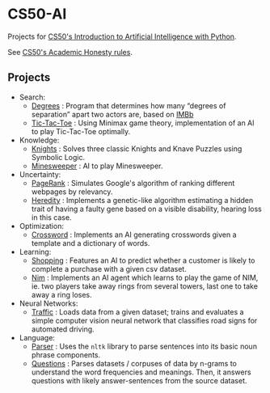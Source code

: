# CS50-AI

Projects for [CS50's Introduction to Artificial Intelligence with Python](http://cs50.harvard.edu/ai/).

See [CS50's Academic Honesty rules](https://cs50.harvard.edu/college/2021/fall/syllabus/#academic-honesty).

## Projects
  - Search:
    - [Degrees](https://github.com/CheesyFrappe/cs50-ai/tree/main/0.Search/degrees) : Program that determines how many “degrees of separation” apart two actors are, based on [IMBb](https://imdb.com)
    - [Tic-Tac-Toe](https://github.com/CheesyFrappe/cs50-ai/tree/main/0.Search/tictactoe) : Using Minimax game theory, implementation of an AI to play Tic-Tac-Toe optimally.
  - Knowledge:
    - [Knights](https://github.com/CheesyFrappe/cs50-ai/tree/main/1.Knowledge/knights) : Solves three classic Knights and Knave Puzzles using Symbolic Logic.
    - [Minesweeper](https://github.com/CheesyFrappe/cs50-ai/tree/main/1.Knowledge/minesweeper) : AI to play Minesweeper.
  - Uncertainty:
    - [PageRank](https://github.com/CheesyFrappe/cs50-ai/tree/main/2.Uncertainty/pagerank) : Simulates Google's algorithm of ranking different webpages by relevancy.
    - [Heredity](https://github.com/CheesyFrappe/cs50-ai/tree/main/2.Uncertainty/heredity) : Implements a genetic-like algorithm estimating a hidden trait of having a faulty gene based on a visible disability, hearing loss in this case.
  - Optimization:
    - [Crossword](https://github.com/CheesyFrappe/cs50-ai/tree/main/3.Optimization/crossword) : Implements an AI generating crosswords given a template and a dictionary of words.
  - Learning:
    - [Shopping](https://github.com/CheesyFrappe/cs50-ai/tree/main/4.Learning/shopping) : Features an AI to predict whether a customer is likely to complete a purchase with a given csv dataset.
    - [Nim](https://github.com/CheesyFrappe/cs50-ai/tree/main/4.Learning/nim) : Implements an AI agent which learns to play the game of NIM, ie. two players take away rings from several towers, last one to take away a ring loses.
  - Neural Networks:
    - [Traffic](https://github.com/CheesyFrappe/cs50-ai/tree/main/5.Neural%20Networks/traffic) : Loads data from a given dataset; trains and evaluates a simple computer vision neural network that classifies road signs for automated driving.
  - Language:
    - [Parser](https://github.com/CheesyFrappe/cs50-ai/tree/main/6.Language/parser) : Uses the `nltk` library to parse sentences into its basic noun phrase components.
    - [Questions](https://github.com/CheesyFrappe/cs50-ai/tree/main/6.Language/questions) : Parses datasets / corpuses of data by n-grams to understand the word frequencies and meanings. Then, it answers questions with likely answer-sentences from the source dataset.

